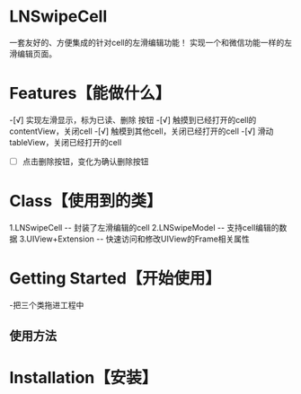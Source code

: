 # LNSwipeCell
一套友好的、方便集成的针对cell的左滑编辑功能！
实现一个和微信功能一样的左滑编辑页面。

# Features【能做什么】
-[√] 实现左滑显示，标为已读、删除 按钮
-[√] 触摸到已经打开的cell的contentView，关闭cell
-[√] 触模到其他cell，关闭已经打开的cell
-[√] 滑动tableView，关闭已经打开的cell
-[ ] 点击删除按钮，变化为确认删除按钮

# Class【使用到的类】
1.LNSwipeCell   -- 封装了左滑编辑的cell
2.LNSwipeModel  -- 支持cell编辑的数据
3.UIView+Extension -- 快速访问和修改UIView的Frame相关属性

# Getting Started【开始使用】
-把三个类拖进工程中


## 使用方法


# Installation【安装】
